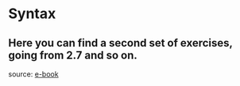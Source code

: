 # Syntax
Here you can find a second set of exercises, going from 2.7 and so on.
---
source: [e-book](https://javascript.info)
